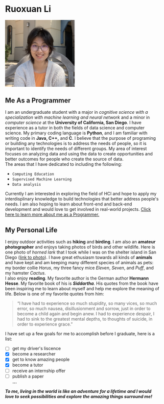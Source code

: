 # Ruoxuan Li #

<img src="./Ruoxuan_Li.png" width="45%" height="50%"/>

## Me As a Programmer
I am an undergraduate student with a major in *cognitive science with a specialization with machine learning and neural network* and a minor in *computer science* at the __University of California, San Diego__. I have experience as a tutor in both the fields of data science and computer science. My primary coding language is __Python__, and I am familiar with writing code in __Java, C++,__ and __C__. I believe that the purpose of programing or building any technologies is to address the needs of people, so it is important to identify the needs of different groups. My area of interest focuses on analyzing data and using the data to create opportunities and better outcomes for people who create the source of data. <br />
The areas that I have dedicated to including the following:
- `Computing Education`
- `Supervised Machine Learning`
- `Data analysis` <br />

Currently I am interested in exploring the field of HCI and hope to apply my interdisplinary knowledge to build technologies that better address people's needs. I am also hoping to learn about front-end and back-end development and would love to get involved in real-world projects.
[Click here to learn more about me as a Programmer.](https://www.linkedin.com/in/ruoxuan-li-b5386b66/) <br />


## My Personal Life
I enjoy outdoor activities such as __hiking__ and __birding__. I am also an __amateur photographer__ and enjoys taking photos of birds and other wildlife. Here is one photo of *horned lark* that I took while I was on the shelter island in San Diego ([link to photo](405EB268-5D09-49C5-924A-290BB1B58020.jpeg)). I have great ethusiasm towards all kinds of __animals__ and have kept and am keeping many different species of animals as pets: my border collie *Horus*, my three fancy mice *Eleven*, *Seven*, and *Puff*, and my hamster *Cactus*.<br />
I also enjoy __reading__. My favorite author is the German author __Hermann Hesse__. My favorite book of his is __*Siddartha*__. His quotes from the book have been inspiring me to learn about myself and help me explore the meaning of life. Below is one of my favorite quotes from him:
>“I have had to experience so much stupidity, so many vices, so much error, so much nausea, disillusionment and sorrow, just in order to become a child again and begin anew. I had to experience despair, I had to sink to the greatest mental depths, to thoughts of suicide, in order to experience grace.”<br />

I have set up a few goals for me to accomplish before I graduate, here is a list:
- [ ] get my driver's liscence
- [x] become a researcher
- [x] get to know amazing people
- [x] become a tutor
- [ ] receive an internship offer
- [ ] publish a paper<br />
__...__ <br />

***To me, living in the world is like an adventure for a lifetime and I would love to seek possibilities and explore the amazing things surround me!***
